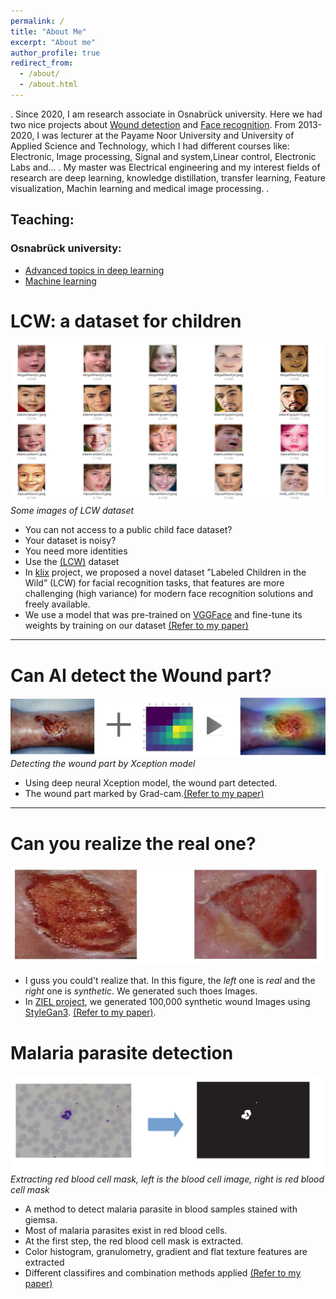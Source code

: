 ```yaml
---
permalink: /
title: "About Me"
excerpt: "About me"
author_profile: true
redirect_from: 
  - /about/
  - /about.html
---
```

.
Since 2020, I am research associate in Osnabrück university. Here we had two nice projects about [Wound detection](https://www.hs-osnabrueck.de/ziel/aktuelles/#c12675179) and [Face recognition](https://www.ikw.uni-osnabrueck.de/research_groups/computer_vision/research/klix.html). From 2013-2020, I was lecturer  at the Payame Noor University and University of Applied Science and Technology, which I had different courses like: Electronic, Image processing, Signal and system,Linear control, Electronic Labs and... . My master was Electrical engineering and my interest fields of research are deep learning, knowledge distillation, transfer learning, Feature visualization,  Machin learning and medical image processing. 
.
## Teaching:
### Osnabrück university:
- [Advanced topics in deep learning](https://studip.uni-osnabrueck.de/dispatch.php/course/details?sem_id=c21b3925f0d09d3728af693ab7dd0f14)
- [Machine learning](https://studip.uni-osnabrueck.de/dispatch.php/course/overview?cid=ff107954b4b912f57d81178d4c339413)

# LCW: a dataset for children 
![Real Or Synthetic](/images/face.png)
*Some images of LCW dataset*

- You can not access to a  public child face dataset?
- Your dataset is noisy? 
- You need more identities
- Use the [(LCW)](https://drive.google.com/drive/folders/1eHmgUfvix0bE7zg9ezY8joOv39r_4o3- ) dataset
- In [klix](https://www.ikw.uni-osnabrueck.de/research_groups/computer_vision/research/klix.html) project, we proposed a novel dataset ”Labeled Children in the Wild” (LCW) for facial recognition tasks, that features are more challenging (high variance) for modern face recognition solutions and freely available.
- We use a model that was pre-trained on [VGGFace]( https://www.robots.ox.ac.uk/~vgg/software/vgg_face/) and fine-tune its weights by training on our dataset [(Refer to my paper)](/files/face_recognition_of_children__India_2_.pdf)


---

# Can AI detect the Wound part?

 ![Real Or Synthetic](/images/Sc.png)
         *Detecting the wound part by Xception model*

 - Using deep neural Xception model, the wound part detected.
 - The wound part marked by Grad-cam.[(Refer to my paper)](https://pubmed.ncbi.nlm.nih.gov/35773863/)
 
 ---

# Can you realize the real one?

![Real Or Synthetic](/images/w6.png)

- I guss you could't realize that. In this figure, the *left* one is *real* and the *right* one is *synthetic*. We generated such thoes Images.
- In [ZIEL project](https://www.hs-osnabrueck.de/ziel/aktuelles/#c12675179), we generated 100,000 synthetic wound Images using [StyleGan3](https://nvlabs.github.io/stylegan3/). [(Refer to my paper)](https://pubmed.ncbi.nlm.nih.gov/37203538/). 
# Malaria parasite detection
![Real Or Synthetic](/images/ma4.png)
*Extracting red blood cell mask, left is the blood cell image, right is red blood cell mask*

- A method to detect malaria parasite in blood samples stained with giemsa.
- Most of malaria parasites exist in red blood cells.
- At the first step, the red blood cell mask is extracted.
- Color histogram, granulometry, gradient and flat texture features are extracted
- Different classifires and combination methods applied [(Refer to my paper)](https://ieeexplore.ieee.org/stamp/stamp.jsp?tp=&arnumber=6780011)


